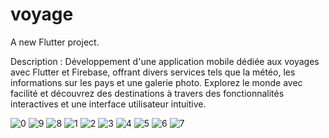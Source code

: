 # voyage

A new Flutter project.

Description : Développement d'une application mobile dédiée aux voyages avec Flutter et Firebase, offrant divers services tels que la météo, les informations sur les pays et une galerie photo. Explorez le monde avec facilité et découvrez des destinations à travers des fonctionnalités interactives et une interface utilisateur intuitive.



![0](https://github.com/user-attachments/assets/28ea5220-39b0-46cf-8398-f1d17d05c864)
![9](https://github.com/user-attachments/assets/fe78f1c2-f868-4f4d-89ea-cf85fe41d2bf)
![8](https://github.com/user-attachments/assets/558185c5-10e9-4e6f-821a-1a00f23df216)
![1](https://github.com/user-attachments/assets/09aa33b5-a60c-4feb-94ba-a6e3bf8df7cd)
![2](https://github.com/user-attachments/assets/7886172a-a618-44f1-a278-abe578adf8a4)
![3](https://github.com/user-attachments/assets/0101d7f5-ef43-41e4-855e-f12218c09d10)
![4](https://github.com/user-attachments/assets/58cc2905-888f-44d3-b7c8-aa9d581a4103)
![5](https://github.com/user-attachments/assets/1893d8b8-c696-43fb-a1f9-39c1283f8fc6)
![6](https://github.com/user-attachments/assets/c0f3fb1a-ae7a-4db5-bf67-54ae63b24731)
![7](https://github.com/user-attachments/assets/d77c6884-a764-4031-b2cb-0e6e897feba8)
